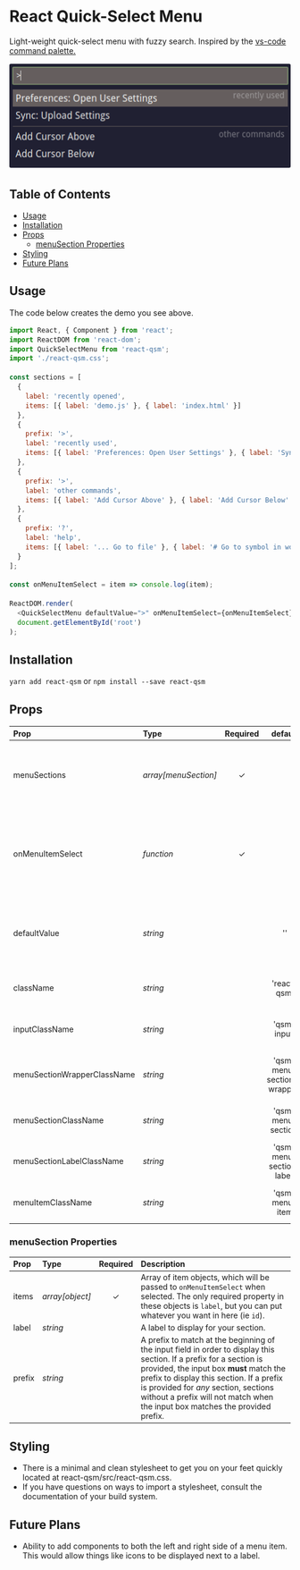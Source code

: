 # React Quick-Select Menu

Light-weight quick-select menu with fuzzy search. Inspired by the [vs-code command palette.](https://code.visualstudio.com/docs/getstarted/userinterface#_command-palette)

![react-qsm demo](./assets/sample.gif)

## Table of Contents

* [Usage](#usage)
* [Installation](#installation)
* [Props](#props)
  * [menuSection Properties](#menusection-properties)
* [Styling](#styling)
* [Future Plans](#future-plans)

## Usage

The code below creates the demo you see above.

```javascript
import React, { Component } from 'react';
import ReactDOM from 'react-dom';
import QuickSelectMenu from 'react-qsm';
import './react-qsm.css';

const sections = [
  {
    label: 'recently opened',
    items: [{ label: 'demo.js' }, { label: 'index.html' }]
  },
  {
    prefix: '>',
    label: 'recently used',
    items: [{ label: 'Preferences: Open User Settings' }, { label: 'Sync: Upload Settings' }]
  },
  {
    prefix: '>',
    label: 'other commands',
    items: [{ label: 'Add Cursor Above' }, { label: 'Add Cursor Below' }]
  },
  {
    prefix: '?',
    label: 'help',
    items: [{ label: '... Go to file' }, { label: '# Go to symbol in workspace' }]
  }
];

const onMenuItemSelect = item => console.log(item);

ReactDOM.render(
  <QuickSelectMenu defaultValue=">" onMenuItemSelect={onMenuItemSelect} menuSections={sections} />,
  document.getElementById('root')
);
```

## Installation

`yarn add react-qsm` or `npm install --save react-qsm`

## Props

| Prop                        | Type                 | Required |           default           | Description                                                                                                       |
| :-------------------------- | :------------------- | :------: | :-------------------------: | :---------------------------------------------------------------------------------------------------------------- |
| menuSections                | _array[menuSection]_ | &#x2713; |                             | Array of menuSections. These contain all of the data for the menuItems as well.                                   |
| onMenuItemSelect            | _function_           | &#x2713; |                             | Callback to fire when a menu item is selected. A menuItem will be passed into this callback as the only argument. |
| defaultValue                | _string_             |          |             ''              | Initial text value of the input. If provided, this would likely be a section prefix.                              |
| className                   | _string_             |          |         'react-qsm'         | Class name for the Quick Select Menu wrapper (div)                                                                |
| inputClassName              | _string_             |          |         'qsm-input'         | Class name for the Quick Select Menu input (input)                                                                |
| menuSectionWrapperClassName | _string_             |          | 'qsm-menu-sections-wrapper' | Class name for the Quick Select Menu section wrapper (div)                                                        |
| menuSectionClassName        | _string_             |          |     'qsm-menu-section'      | Class name for the Quick Select Menu section (div)                                                                |
| menuSectionLabelClassName   | _string_             |          |  'qsm-menu-section-label'   | Class name for the Quick Select Menu label (h2)                                                                   |
| menuItemClassName           | _string_             |          |       'qsm-menu-item        | Class name for the Quick Select Menu item (li)                                                                    |

### menuSection Properties

| Prop   | Type            | Required | Description                                                                                                                                                                                                                                                                                                                         |
| :----- | :-------------- | :------: | :---------------------------------------------------------------------------------------------------------------------------------------------------------------------------------------------------------------------------------------------------------------------------------------------------------------------------------- |
| items  | _array[object]_ | &#x2713; | Array of item objects, which will be passed to `onMenuItemSelect` when selected. The only required property in these objects is `label`, but you can put whatever you want in here (ie `id`).                                                                                                                                       |
| label  | _string_        |          | A label to display for your section.                                                                                                                                                                                                                                                                                                |
| prefix | _string_        |          | A prefix to match at the beginning of the input field in order to display this section. If a prefix for a section is provided, the input box **must** match the prefix to display this section. If a prefix is provided for _any_ section, sections without a prefix will not match when the input box matches the provided prefix. |

## Styling

* There is a minimal and clean stylesheet to get you on your feet quickly located at react-qsm/src/react-qsm.css.
* If you have questions on ways to import a stylesheet, consult the documentation of your build system.

## Future Plans

* Ability to add components to both the left and right side of a menu item. This would allow things like icons to be displayed next to a label.
